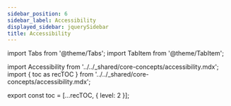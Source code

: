 ```yaml
---
sidebar_position: 6
sidebar_label: Accessibility
displayed_sidebar: jquerySidebar
title: Accessibility
---
```


import Tabs from '@theme/Tabs';
import TabItem from '@theme/TabItem';

import Accessibility from '../../_shared/core-concepts/accessibility.mdx';
import { toc as recTOC } from '../../_shared/core-concepts/accessibility.mdx';

export const toc = [...recTOC, { level: 2 }];

<Accessibility />